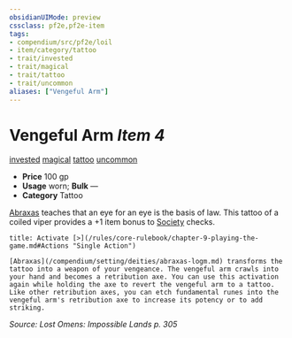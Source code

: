```yaml
---
obsidianUIMode: preview
cssclass: pf2e,pf2e-item
tags:
- compendium/src/pf2e/loil
- item/category/tattoo
- trait/invested
- trait/magical
- trait/tattoo
- trait/uncommon
aliases: ["Vengeful Arm"]
---
```

# Vengeful Arm *Item 4*  
[invested](/rules/traits/invested.md)  [magical](/rules/traits/magical.md)  [tattoo](/rules/traits/tattoo-lowg.md)  [uncommon](/rules/traits/uncommon.md)  

- **Price** 100 gp
- **Usage** worn; **Bulk** —
- **Category** Tattoo

[Abraxas](/compendium/setting/deities/abraxas-logm.md) teaches that an eye for an eye is the basis of law. This tattoo of a coiled viper provides a +1 item bonus to [Society](/compendium/skills.md#Society) checks.

```ad-embed-ability
title: Activate [>](/rules/core-rulebook/chapter-9-playing-the-game.md#Actions "Single Action")

[Abraxas](/compendium/setting/deities/abraxas-logm.md) transforms the tattoo into a weapon of your vengeance. The vengeful arm crawls into your hand and becomes a retribution axe. You can use this activation again while holding the axe to revert the vengeful arm to a tattoo. Like other retribution axes, you can etch fundamental runes into the vengeful arm's retribution axe to increase its potency or to add striking.
```

*Source: Lost Omens: Impossible Lands p. 305*
